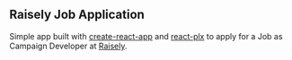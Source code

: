 ## Raisely Job Application

Simple app built with [create-react-app](https://create-react-app.dev/) and [react-plx](https://github.com/Stanko/react-plx) to apply for a Job as Campaign Developer at [Raisely](https://raisely.com/features/websites).
